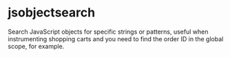 # jsobjectsearch
Search JavaScript objects for specific strings or patterns, useful when instrumenting shopping carts and you need to find the order ID in the global scope, for example.
